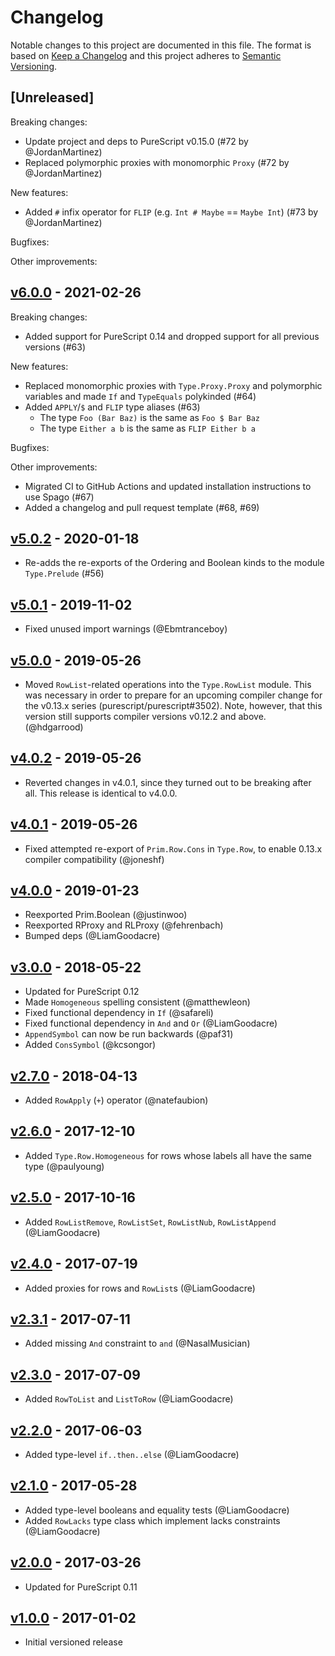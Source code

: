 # Changelog

Notable changes to this project are documented in this file. The format is based on [Keep a Changelog](https://keepachangelog.com/en/1.0.0/) and this project adheres to [Semantic Versioning](https://semver.org/spec/v2.0.0.html).

## [Unreleased]

Breaking changes:
- Update project and deps to PureScript v0.15.0 (#72 by @JordanMartinez)
- Replaced polymorphic proxies with monomorphic `Proxy` (#72 by @JordanMartinez)

New features:
- Added `#` infix operator for `FLIP` (e.g. `Int # Maybe` == `Maybe Int`) (#73 by @JordanMartinez)

Bugfixes:

Other improvements:

## [v6.0.0](https://github.com/purescript/purescript-typelevel-prelude/releases/tag/v6.0.0) - 2021-02-26

Breaking changes:
- Added support for PureScript 0.14 and dropped support for all previous versions (#63)

New features:
- Replaced monomorphic proxies with `Type.Proxy.Proxy` and polymorphic variables and made `If` and `TypeEquals` polykinded (#64)
- Added `APPLY`/`$` and `FLIP` type aliases (#63)
    - The type `Foo (Bar Baz)` is the same as `Foo $ Bar Baz`
    - The type `Either a b` is the same as `FLIP Either b a`

Bugfixes:

Other improvements:
- Migrated CI to GitHub Actions and updated installation instructions to use Spago (#67)
- Added a changelog and pull request template (#68, #69)

## [v5.0.2](https://github.com/purescript/purescript-typelevel-prelude/releases/tag/v5.0.2) - 2020-01-18

- Re-adds the re-exports of the Ordering and Boolean kinds to the module `Type.Prelude` (#56)

## [v5.0.1](https://github.com/purescript/purescript-typelevel-prelude/releases/tag/v5.0.1) - 2019-11-02

- Fixed unused import warnings (@Ebmtranceboy)

## [v5.0.0](https://github.com/purescript/purescript-typelevel-prelude/releases/tag/v5.0.0) - 2019-05-26

- Moved `RowList`-related operations into the `Type.RowList` module. This was necessary in order to prepare for an upcoming compiler change for the v0.13.x series (purescript/purescript#3502). Note, however, that this version still supports compiler versions v0.12.2 and above. (@hdgarrood)

## [v4.0.2](https://github.com/purescript/purescript-typelevel-prelude/releases/tag/v4.0.2) - 2019-05-26

- Reverted changes in v4.0.1, since they turned out to be breaking after all. This release is identical to v4.0.0.

## [v4.0.1](https://github.com/purescript/purescript-typelevel-prelude/releases/tag/v4.0.1) - 2019-05-26

- Fixed attempted re-export of `Prim.Row.Cons` in `Type.Row`, to enable 0.13.x compiler compatibility (@joneshf)

## [v4.0.0](https://github.com/purescript/purescript-typelevel-prelude/releases/tag/v4.0.0) - 2019-01-23

- Reexported Prim.Boolean (@justinwoo)
- Reexported RProxy and RLProxy (@fehrenbach)
- Bumped deps (@LiamGoodacre)

## [v3.0.0](https://github.com/purescript/purescript-typelevel-prelude/releases/tag/v3.0.0) - 2018-05-22

- Updated for PureScript 0.12
- Made `Homogeneous` spelling consistent (@matthewleon)
- Fixed functional dependency in `If` (@safareli)
- Fixed functional dependency in `And` and `Or` (@LiamGoodacre)
- `AppendSymbol` can now be run backwards (@paf31)
- Added `ConsSymbol` (@kcsongor)

## [v2.7.0](https://github.com/purescript/purescript-typelevel-prelude/releases/tag/v2.7.0) - 2018-04-13

- Added `RowApply` (`+`) operator (@natefaubion)

## [v2.6.0](https://github.com/purescript/purescript-typelevel-prelude/releases/tag/v2.6.0) - 2017-12-10

- Added `Type.Row.Homogeneous` for rows whose labels all have the same type (@paulyoung)

## [v2.5.0](https://github.com/purescript/purescript-typelevel-prelude/releases/tag/v2.5.0) - 2017-10-16

- Added `RowListRemove`, `RowListSet`, `RowListNub`, `RowListAppend` (@LiamGoodacre)

## [v2.4.0](https://github.com/purescript/purescript-typelevel-prelude/releases/tag/v2.4.0) - 2017-07-19

- Added proxies for rows and `RowList`s (@LiamGoodacre)

## [v2.3.1](https://github.com/purescript/purescript-typelevel-prelude/releases/tag/v2.3.1) - 2017-07-11

- Added missing `And` constraint to `and` (@NasalMusician)

## [v2.3.0](https://github.com/purescript/purescript-typelevel-prelude/releases/tag/v2.3.0) - 2017-07-09

- Added `RowToList` and `ListToRow` (@LiamGoodacre)

## [v2.2.0](https://github.com/purescript/purescript-typelevel-prelude/releases/tag/v2.2.0) - 2017-06-03

- Added type-level `if..then..else` (@LiamGoodacre)

## [v2.1.0](https://github.com/purescript/purescript-typelevel-prelude/releases/tag/v2.1.0) - 2017-05-28

- Added type-level booleans and equality tests (@LiamGoodacre)
- Added `RowLacks` type class which implement lacks constraints (@LiamGoodacre)

## [v2.0.0](https://github.com/purescript/purescript-typelevel-prelude/releases/tag/v2.0.0) - 2017-03-26

- Updated for PureScript 0.11

## [v1.0.0](https://github.com/purescript/purescript-typelevel-prelude/releases/tag/v1.0.0) - 2017-01-02

- Initial versioned release
